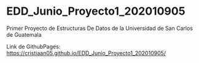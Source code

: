 # EDD_Junio_Proyecto1_202010905
Primer Proyecto de Estructuras De Datos de la Universidad de San Carlos de Guatemala

Link de GithubPages: https://cristiaan05.github.io/EDD_Junio_Proyecto1_202010905/
